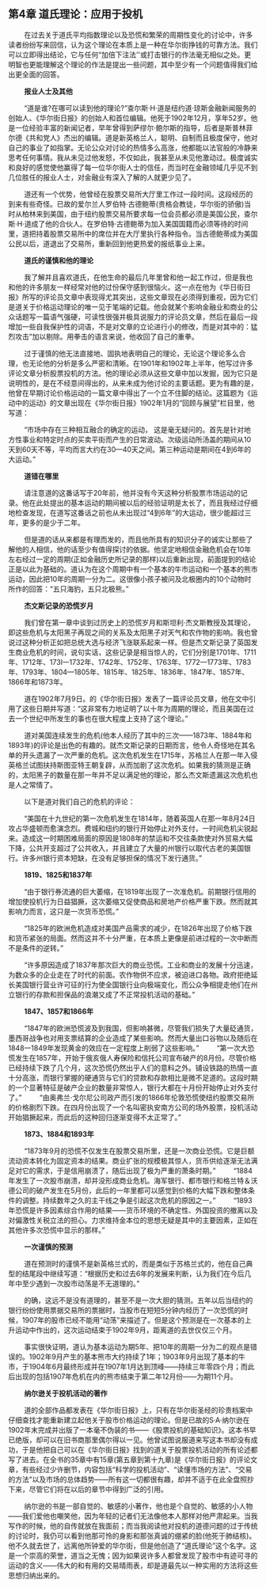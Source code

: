 ## 第4章 道氏理论：应用于投机

　　 在过去关于道氏平均指数理论以及恐慌和繁荣的周期性变化的讨论中，许多读者纷纷写来回信，认为这个理论在本质上是一种在华尔街挣钱的可靠方法。我们可以立即得出结论，它与任何“加倍下注法''或打击银行的作法毫无相似之处。更明智也更能理解这个理论的作法是提出一些问题，其中至少有一个问题值得我们给出更全面的回答。 

　　 **报业人士及其他**

　　 “道是谁?在哪可以读到他的理论?”查尔斯·H·道是纽约道·琼斯金融新闻服务的创始人、《华尔街日报》的创始人和首位编辑。他死于1902年12月，享年52岁。他是一位经验丰富的新闻记者，早年曾得到萨缪尔·鲍尔斯的指导，后者是斯普林菲尔德《共和党人》杰出的编辑。道是新英格兰人，聪明、自制而且极度保守，他对自己的事业了如指掌。无论公众对讨论的热情多么高涨，他都能以法官般的冷静来思考任何事情。我从未见过他发怒，不仅如此，我甚至从未见他激动过。极度诚实和良好的感觉使他赢得了每一位华尔街人士的信任，而当时在金融领域几乎见不到几位胜任的报业人士，对金融业有深入了解的人就更少见了。

　　 道还有一个优势，他曾经在股票交易所大厅里工作过一段时间。这段经历的到来有些奇怪。已故的爱尔兰人罗伯特·古德鲍蒂(贵格会教徒，华尔街的骄傲)当时从柏林来到美国，由于纽约股票交易所要求每一位会员都必须是美国公民，查尔斯·H·道成了他的合伙人。在罗伯特·古德鲍蒂为加入美国国籍而必须等待的时间里，道把持着股票交易所中的席位并在大厅里执行各种指令。当古德鲍蒂成为美国公民以后，道退出了交易所，重新回到他更热爱的报纸事业上来。

　　 **道氏的谨慎和他的理论**

　　 我了解并且喜欢道氏，在他生命的最后几年里曾和他一起工作过，但是我也和他的许多朋友一样经常对他的过份保守感到很恼火。这一点在他为《华日街日报》所写的评论员文章中表现得尤其突出，这些文章现在必须得到重视，因为它们是道关于价格运动理论的唯一见于笔端的记载。他会就某个影响金融业和商业的公众话题写一篇语气强硬，可读性很强并极具说服力的评论员文章，然后在最后一段增加一些自我保护性的词语，不是对文章的立论进行小的修改，而是对其中的：猛烈攻击”加以剔除。用拳击的语言来说，他收回了自己的重拳。

　　 过于谨慎的他无法直接地、固执地表明自己的理论，无论这个理论多么合理，也无论他的分析是多么严密和清晰。在1901年和1902年上半年，他写过许多评论文章分析股票投机的方法。他的理论必须从这些文章中加以发掘，因为它只是说明性的，是在不经意间得出的，从来未成为他讨论的主要话题。更为有趣的是，他曾在早期讨论价格运动的一篇文章中得出了一个立不住脚的结论。这篇题为《运动中的运动》的文章出现在《华尔街日报》1902年1月的“回顾与展望”栏目里，他写道： 

　　 “市场中存在三种相互融合的确定的运动， 这是毫无疑问的。首先是针对地方性事业和特定时点的买卖平街而产生的日常波动。次级运动所汤盖的期间从10天到60天不等，平均而言大约在30—40天之间。第三种运动是期间在4到6年的大运动。” 

　　 **道错在哪里**

　　 请注意道的这番话写于20年前，他并没有今天这种分析股票市场运动的记录。他在此处提出的基本运动的期间被以后的经验证明是太长了，而且我经过仔细地检查发现，在道写这番话之前也从未出现过“4到6年”的大运动，很少能超过三年，更多的是少于二年。

　　 但是道的话从来都是有理而发的，而且他所具有的知识分子的诚实让那些了解他的人相信，他的话至少有值得探讨的依据。他坚定地相信金融危机会在10年左右经过一定的周期(正如金融历史所记录的那样)以后重新出现，前面提到的结论正是以此为基础的。道认为在这个周期中有一个基本的牛市运动和一个基本的熊市运动，因此把10年的周期一分为二。这很像小孩子被问及北极圈内的10个动物时所作的回答：“五只海豹，五只北极熊。” 

　　 **杰文斯记录的恐慌岁月**

　　 我们曾在第一章中谈到过历史上的恐慌岁月和斯坦利·杰文斯教授及其理论，即这些危机与太阳黑子再现之间的关系及太阳黑子对天气和农作物的影响。我也曾说过这种分析正如把总统大选与经济飞涨联系起来一样。但是杰文斯记录了英国发生商业危机的时间，说句实话，这些记录是相当惊人的，它们分别是1701年、1711年、1712年、173l一1732年、1742年、1752年、1763年、1772—1773年、1783年、1793年、1804—1805年、1815年、1825年、1836年、1847年、1857年、1866年和1873年。

　　 道在1902年7月9日。的《华尔街日报》发表了一篇评论员文章，他在文中引用了这些日期并写道：“这非常有力地证明了以十年为周期的理论，而且美国在过去一个世纪中所发生的事也在很大程度上支持了这个理论。” 

　　 道对美国连续发生的危机(他本人经历了其中的三次——1873年、1884年和1893年)的评论是出色的有趣的。就杰文斯记录的日期而言，他令人奇怪地在其名单的开头遗漏了一次严重的危机。这次危机发生在1715年，苏格兰人在那一年入侵英格兰试图扶持斯图亚特王朝复辟，从而加剧了这次危机。如果我的猜测是正确的，太阳黑子的数量在那一年并不足以满足他的理论，那么杰文斯遗漏这次危机也是人之常情了。 

　　 以下是道对我们自己的危机的评论： 

　　 “美国在十九世纪的第一次危机发生在1814年，随着英国人在那一年8月24日攻占华盛顿而愈演念烈。费城和纽约的银行开始停止对外支付，一时间危机尖锐起来。造成这一时期困难局面的原因是1808年的禁运和不交往条款使对外贸易大幅下降，公共开支超过了公共收入，并且建立了大量的州银行以取代古老的美国银行。许多州银行资本短缺，在没有足够担保的情况下发行通货。” 

　　 **1819、1825和1837年**

　　 “由于银行券流通的巨大萎缩，在1819年出现了一次准危机。前期银行信用的增加使投机行为日益猖撅，这次萎缩又促使商品和房地产价格严重下跌。然而就其影响力而言，这只是一次货币恐慌。” 

　　 “1825年的欧洲危机造成对美国产品需求的减少，在1826年出现了价格下跌和货币紧张的局面。然而这并不十分严重，在本质上更像是前进过程的一次中断而不是条件的逆转。”

　　 “许多原因造成了1837年那次巨大的商业恐慌。工业和商业的发展十分迅速，为数众多的企业走在了时代的前面。农作物供不应求，被迫进口各物。政府拒绝延长美国银行营业许可征的行为使全国银行业向极端变化，而公众争相提走他们在州立银行的存款和担保品的浪潮又成了不正常投机活动的基础。” 

　　 **1847、1857和1866年**

　　 “1847年的欧洲恐慌波及到我国，但影响甚微，尽管我们损失了大量砭通货，墨西哥战争也对用支票结算的企业造成了某些影响。然而大量出口谷物以及随后在1848一1849年发现黄金的效应在一定程度上削弱了这些影响。” 
　　 “第一次大恐慌发生在1857年，开始于俄亥俄人寿保险和信托公司宣布破产的8月份。尽管价格已经持续下跌了几个月，这次恐慌仍然出乎人们的意料之外。铺设铁路的热情一直十分高涨，而银行掌握的硬通货与它们的贷款和存款相比是微不足道的。这段时期的一个显著特征是破产企业的数量非常惊人，银行大都在十月份开始停止对外支付了。” 
　　 “由奥弗兰·戈尔尼公司政产而引发的1866年伦敦恐慌使纽约股票交易所的价格剧烈下跌。在四月份出现了一个名叫密执安南方公司的场外股票，投机活动开始猖撅起来，而此后的这种回归逐渐变得不太正常了。” 

　　 **1873、1884和1893年** 

　　 “1873年9月的恐慌不仅发生在股票交易所里，还是一次商业恐慌。它是巨额流动资本转化为固定资本的结果。商业扩张的规模极其惊人，货币供给逐渐无法满足对它的需求，于是信用崩溃了，随后出现了极为严重的萧条时期。” 
　　 “1884年发生了一次股市崩溃，却并没形成商业危机。海军银行、都市银行和格兰特＆沃德公司的破产发生在5月份，此后的一年里都可以感觉到价格的大幅下跌和整体条件的调整。持续数年之久的主干线之争是引起这次危机的原因之一。” 
　　 “1893年恐慌是许多因素综合作用的结果——货币环境的不确定性、外国投资的撤离以及对偏激性关税立法的担心。力求维持金本位的思想无疑是其中的主要因素，正如在其他许多次恐慌中显示的那样。” 

　　 **一次谨慎的预测**

　　 道在预测时的谨慎不是新英格兰式的，而是类似于苏格兰式的，他在自己典型的结尾段中继续写道：“根据历史和过去6年的发展来判断，认为我们在今后几年中至少遇到一次股市动荡是不无道理的。” 

　　 的确，这远不是没有道理的，甚至不是一次大胆的猜测。五年以后当纽约的银行纷纷使用票据交易所的票据时，当股市在短短5分钟内经历了一次恐慌的时候，1907年的股市已经不能用“动荡”来描述了。但是这个预测是在一次基本的上升运动中作出的，这次运动结束于1902年9月，距离道的去世仅仅三个月。

　　 事实很快证明，道认为基本运动为期5年、把10年的周期一分为二的观点是错误的。1902年9月产生的基本熊市大约持续了1年；1903年9月出现了基本的牛市，于1904年6月最终形成并在1907年1月达到顶峰——持续三年零四个月；而此后出现的包括1907年危机在内的熊市结束于第二年12月份——为期11个月。 

　　 **纳尔逊关于投机活动的著作** 

　　 道的全部作品都发表在《华尔街日报》上，只有在华尔街圣经的珍贵档案中仔细查找才能重新建立起他关于股市价格运动的理论。但是已故的S·A·纳尔逊在1902年末完成并出版了一本毫不伪装的书——《股票投机的基础知识》。这本书早已绝版，却可以在旧书商那里偶尔得以一见。他曾试图说服道来写这本书却没有成功，于是他把自己可以在《华尔街日报》找到的道关于股票投机活动的所有论述都写了进去。在全书的35章中有15章(第五章到第十九章)是《华尔街日报》的评论文章，有些经过少许删节，内容包括“科学的投机活动”、“读懂市场的方法”、“交易的方法”以及市场的总体趋势——所有这一切都很有趣，却并不适于在此全盘照抄下来，尽管它们将在以后的章节中得到广泛的引用。

　　 纳尔逊的书是一部自觉的、敏感的小著作，他也是个自觉的、敏感的小人物——我们爱他也嘲笑他，因为年轻的记者们无法像他本人那样对他严肃起来。当我写作的时候，他的自传就放在我面前；而当我阅读他对投机的道德问题的过于传统的讨论时，我仍可以看到他那可怜的身影和那张真诚的绷紧的脸(他死于肺结核)。他不久就去世了，远离他所钟爱的华尔街，但是他创造了“道氏理论”这个名字。这是一个崇高的荣誉，道当之无愧；因为如果说许多人都曾发现了股市中有迹可寻的运动的含义——伟大的和有用的交易晴雨表，却是道最先以一种实用的方法将这些思想归纳出来的。